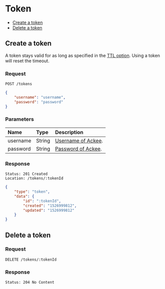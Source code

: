 # Token

- [Create a token](#create-a-token)
- [Delete a token](#delete-a-token)

## Create a token

A token stays valid for as long as specified in the [TTL option](../README.md#ttl). Using a token will reset the timeout.

### Request

```
POST /tokens
```

```json
{
	"username": "username",
	"password": "password"
}
```

### Parameters

| Name | Type | Description |
|:-----------|:------------|:------------|
| username | String | [Username of Ackee](../README.md#username-and-password). |
| password | String | [Password of Ackee](../README.md#username-and-password). |

### Response

```
Status: 201 Created
Location: /tokens/:tokenId
```

```json
{
	"type": "token",
	"data": {
		"id": ":tokenId",
		"created": "1526999812",
		"updated": "1526999812"
	}
}
```

## Delete a token

### Request

```
DELETE /tokens/:tokenId
```

### Response

```
Status: 204 No Content
```